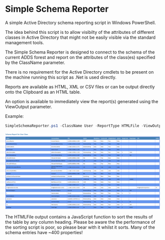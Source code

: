 # Simple Schema Reporter
A simple Active Directory schema reporting script in Windows PowerShell.

The idea behind this script is to allow visibilty of the attributes of different classes in Active
Directory that might not be easily visible via the standard management tools.

The Simple Schema Reporter is designed to connect to the schema of the current ADDS forest
and report on the attributes of the class(es) specified by the ClassName parameter.

There is no requirement for the Active Directory cmdlets to be present on the machine running this
script as .Net is used directly.

Reports are available as HTML, XML or CSV files or can be output directly onto the Clipboard as an HTML table.

An option is available to immediately view the report(s) generated using the ViewOutput parameter.

Example:

```Powershell
SimpleSchemaReporter.ps1 -ClassName User -ReportType HTMLFile -ViewOutput
```

![Screenshot of HTML report](SimpleSchemaReporter.png)

The HTMLFile output contains a JavaScript function to sort the results of the table by any column heading.
Please be aware the the performance of the sorting script is poor, so please bear with it whilst it sorts.
Many of the schema entries have ~400 properties!


